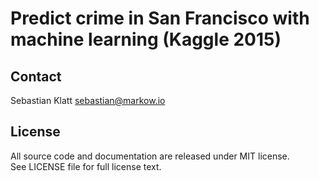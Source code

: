 Predict crime in San Francisco with machine learning (Kaggle 2015)
==================================================================

Contact
-------
Sebastian Klatt [sebastian@markow.io](mailto:sebastian@markow.io)

License
-------
All source code and documentation are released under MIT license.  
See LICENSE file for full license text.
